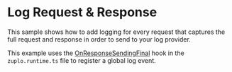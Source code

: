 # Log Request & Response

This sample shows how to add logging for every request that captures the full request and response in order to send to your log provider.

This example uses the [OnResponseSendingFinal](https://zuplo.com/docs/articles/runtime-extensions#hooks-onresponsesendingfinal) hook in the `zuplo.runtime.ts` file to register a global log event.
